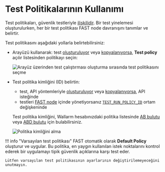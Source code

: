 [img-set-policy-in-gui]:    ../../../images/fast/operations/common/test-policy/overview/tr-gui-set-policy.png
[img-get-policy-id]:        ../../../images/fast/operations/common/test-policy/overview/get-policy-id.png

[doc-pol-tr-relations]:     ../internals.md#fast-test-policy
[doc-tr-creation-gui]:      ../create-testrun.md#creating-a-test-run-via-web-interface
[doc-tr-creation-api]:      ../create-testrun.md#creating-a-test-run-via-api
[doc-tr-copying-gui]:       ../copy-testrun.md#copying-a-test-run-via-web-interface
[doc-tr-copying-api]:       ../copy-testrun.md#copying-a-test-run-via-an-api

[doc-ci-mode]:              ../../poc/integration-overview-ci-mode.md
[doc-tr-pid-envvar]:        ../../poc/ci-mode-testing.md#environment-variables-in-testing-mode

[link-pol-list-eu]:         https://my.wallarm.com/testing/policies/     
[link-pol-list-us]:         https://us1.my.wallarm.com/testing/policies/


# Test Politikalarının Kullanımı

Test politikaları, güvenlik testleriyle [ilişkilidir][doc-pol-tr-relations]. Bir test yinelemesi oluşturulurken, her bir test politikası FAST node davranışını tanımlar ve belirtir.

Test politikasını aşağıdaki yollarla belirtebilirsiniz:

* Arayüzü kullanarak: test [oluşturuluyor][doc-tr-creation-gui] veya [kopyalanıyorsa][doc-tr-copying-gui], **Test policy** açılır listesinden politikayı seçin:

    ![Arayüz üzerinden test çalıştırması oluşturma sırasında test politikasını seçme][img-set-policy-in-gui]

* Test politika kimliğini (ID) belirtin:
    * test, API yöntemleriyle [oluşturuluyor][doc-tr-creation-api] veya [kopyalanıyorsa][doc-tr-copying-api], API isteğinde
    * testleri [FAST node][doc-ci-mode] içinde yönetiyorsanız [`TEST_RUN_POLICY_ID`][doc-tr-pid-envvar] ortam değişkeninde
         
    Test politika kimliğini, Wallarm hesabınızdaki politika listesinde [AB bulutu][link-pol-list-eu] veya [ABD bulutu][link-pol-list-us] için bulabilirsiniz.

    ![Politika kimliğini alma][img-get-policy-id]

!!! info "Varsayılan test politikası"
    FAST otomatik olarak **Default Policy** oluşturur ve uygular. Bu politika, en yaygın kullanılan istek noktalarını kontrol ederek bir uygulamayı tipik güvenlik açıklarına karşı test eder.

    Lütfen varsayılan test politikasının ayarlarının değiştirilemeyeceğini unutmayın.